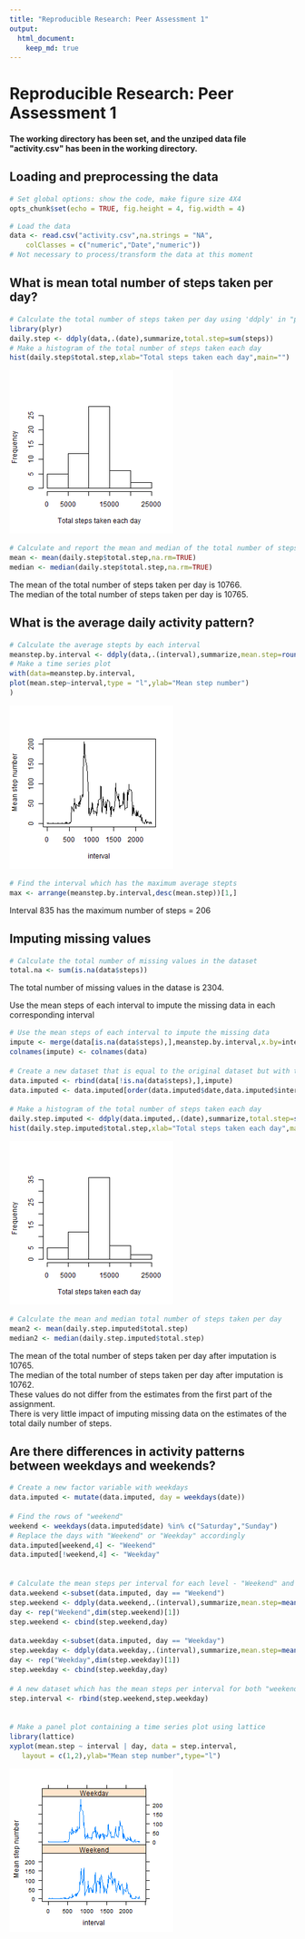 ```yaml
---
title: "Reproducible Research: Peer Assessment 1"
output:
  html_document:
    keep_md: true
---
```

# Reproducible Research: Peer Assessment 1
#### The working directory has been set, and the unziped data file "activity.csv" has been in the working directory.

## Loading and preprocessing the data


```r
# Set global options: show the code, make figure size 4X4
opts_chunk$set(echo = TRUE, fig.height = 4, fig.width = 4)
```


```r
# Load the data
data <- read.csv("activity.csv",na.strings = "NA",
  	colClasses = c("numeric","Date","numeric"))
# Not necessary to process/transform the data at this moment
```


## What is mean total number of steps taken per day?


```r
# Calculate the total number of steps taken per day using 'ddply' in "plyr" package 
library(plyr)
daily.step <- ddply(data,.(date),summarize,total.step=sum(steps))
# Make a histogram of the total number of steps taken each day
hist(daily.step$total.step,xlab="Total steps taken each day",main="")
```

![plot of chunk P1_hist_no_imputation](figure/P1_hist_no_imputation-1.png) 

```r
# Calculate and report the mean and median of the total number of steps taken per day
mean <- mean(daily.step$total.step,na.rm=TRUE)
median <- median(daily.step$total.step,na.rm=TRUE)
```
The mean of the total number of steps taken per day is 10766.  
The median of the total number of steps taken per day is 10765.


## What is the average daily activity pattern?


```r
# Calculate the average stepts by each interval
meanstep.by.interval <- ddply(data,.(interval),summarize,mean.step=round(mean(steps,na.rm = TRUE),digits = 0))
# Make a time series plot
with(data=meanstep.by.interval,
plot(mean.step~interval,type = "l",ylab="Mean step number")
)
```

![plot of chunk P2_time_series_no_imputation](figure/P2_time_series_no_imputation-1.png) 

```r
# Find the interval which has the maximum average stepts
max <- arrange(meanstep.by.interval,desc(mean.step))[1,]
```
Interval 835 has the maximum number of steps = 206


## Imputing missing values


```r
# Calculate the total number of missing values in the dataset
total.na <- sum(is.na(data$steps))
```
The total number of missing values in the datase is 2304.  

Use the mean steps of each interval to impute the missing data in each corresponding interval

```r
# Use the mean steps of each interval to impute the missing data
impute <- merge(data[is.na(data$steps),],meanstep.by.interval,x.by=interval,y.by=interval)[,c(4,3,1)]
colnames(impute) <- colnames(data)

# Create a new dataset that is equal to the original dataset but with the missing data filled in
data.imputed <- rbind(data[!is.na(data$steps),],impute)
data.imputed <- data.imputed[order(data.imputed$date,data.imputed$interval),]

# Make a histogram of the total number of steps taken each day 
daily.step.imputed <- ddply(data.imputed,.(date),summarize,total.step=sum(steps))
hist(daily.step.imputed$total.step,xlab="Total steps taken each day",main="")
```

![plot of chunk P3_hist_imputation](figure/P3_hist_imputation-1.png) 

```r
# Calculate the mean and median total number of steps taken per day
mean2 <- mean(daily.step.imputed$total.step)
median2 <- median(daily.step.imputed$total.step)
```
The mean of the total number of steps taken per day after imputation is 10765.  
The median of the total number of steps taken per day  after imputation is 10762.  
These values do not differ from the estimates from the first part of the assignment.  
There is very little impact of imputing missing data on the estimates of the total daily number of steps.  


## Are there differences in activity patterns between weekdays and weekends?


```r
# Create a new factor variable with weekdays
data.imputed <- mutate(data.imputed, day = weekdays(date))

# Find the rows of "weekend"
weekend <- weekdays(data.imputed$date) %in% c("Saturday","Sunday")
# Replace the days with "Weekend" or "Weekday" accordingly
data.imputed[weekend,4] <- "Weekend"
data.imputed[!weekend,4] <- "Weekday"


# Calculate the mean steps per interval for each level - "Weekend" and "Weekday"
data.weekend <-subset(data.imputed, day == "Weekend")
step.weekend <- ddply(data.weekend,.(interval),summarize,mean.step=mean(steps))
day <- rep("Weekend",dim(step.weekend)[1])
step.weekend <- cbind(step.weekend,day)

data.weekday <-subset(data.imputed, day == "Weekday")
step.weekday <- ddply(data.weekday,.(interval),summarize,mean.step=mean(steps))
day <- rep("Weekday",dim(step.weekday)[1])
step.weekday <- cbind(step.weekday,day)

# A new dataset which has the mean steps per interval for both "weekend" and "weekday"
step.interval <- rbind(step.weekend,step.weekday)


# Make a panel plot containing a time series plot using lattice
library(lattice)
xyplot(mean.step ~ interval | day, data = step.interval,
   layout = c(1,2),ylab="Mean step number",type="l")
```

![plot of chunk P4_panel_plot_imputation](figure/P4_panel_plot_imputation-1.png) 

